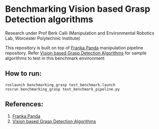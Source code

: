 # Benchmarking Vision based Grasp Detection algorithms

Research under Prof Berk Calli (Manipulation and Environmental Robotics Lab, Worcester Polytechnic Institute)

This repository is built on top of [Franka Panda](https://github.com/cdbharath/franka_panda "Franka Panda") manipulation pipeline repository. 
Refer [Vision based Grasp Detection Algorithms](https://github.com/cdbharath/learning_based_grasp_synthesis "Vision based Grasp Detection Algorithms") for sample algorithms to test in this benchmark environment 

## How to run:
```
roslaunch benchmarking_grasp test_benchmark.launch
rosrun benchmarking_grasp test_benchmark_pipeline.py
```

## References:
1. [Franka Panda](https://github.com/cdbharath/franka_panda "Franka Panda")
2. [Vision based Grasp Detection Algorithms](https://github.com/cdbharath/learning_based_grasp_synthesis "Vision based Grasp Detection Algorithms")
